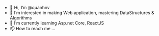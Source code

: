 - 👋 Hi, I’m @quanhnv
- 👀 I’m interested in making Web application, mastering DataStructures & Algorithms
- 🌱 I’m currently learning Asp.net Core, ReactJS
- 📫 How to reach me ...

<!---
quanhnv/quanhnv is a ✨ special ✨ repository because its `README.md` (this file) appears on your GitHub profile.
You can click the Preview link to take a look at your changes.
--->
